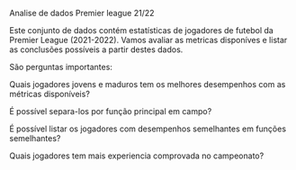 Analise de dados Premier league 21/22

Este conjunto de dados contém estatísticas de jogadores de futebol da Premier League (2021-2022). 
Vamos avaliar as metricas disponíves e listar as conclusões possíveis a partir destes dados.

São perguntas importantes:

Quais jogadores jovens e maduros tem os melhores desempenhos com as métricas disponíveis?

É possível separa-los por função principal em campo?

É possível listar os jogadores com desempenhos semelhantes em funções semelhantes?

Quais jogadores tem mais experiencia comprovada no campeonato?
